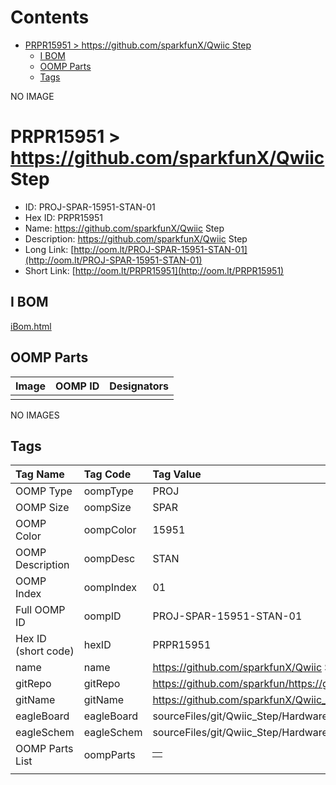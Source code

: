 



Contents
========

* [PRPR15951 > https://github.com/sparkfunX/Qwiic Step](#prpr15951--httpsgithubcomsparkfunxqwiic-step)
	* [I BOM](#i-bom)
	* [OOMP Parts](#oomp-parts)
	* [Tags](#tags)
  
NO IMAGE  
# PRPR15951 > https://github.com/sparkfunX/Qwiic Step

- ID: PROJ-SPAR-15951-STAN-01
- Hex ID: PRPR15951
- Name: https://github.com/sparkfunX/Qwiic Step
- Description: https://github.com/sparkfunX/Qwiic Step
- Long Link: [http://oom.lt/PROJ-SPAR-15951-STAN-01](http://oom.lt/PROJ-SPAR-15951-STAN-01)
- Short Link: [http://oom.lt/PRPR15951](http://oom.lt/PRPR15951)

## I BOM
  
[iBom.html](https://htmlpreview.github.io/?https://github.com/oomlout/oomlout_OOMP_projects/blob/main/PROJ/SPAR/15951/STAN/01ibom.html)
## OOMP Parts
  

|Image|OOMP ID|Designators|
| :--- | :--- | :--- |
||||
  
NO IMAGES  
## Tags
  

|Tag Name|Tag Code|Tag Value|
| :--- | :--- | :--- |
|OOMP Type|oompType|PROJ|
|OOMP Size|oompSize|SPAR|
|OOMP Color|oompColor|15951|
|OOMP Description|oompDesc|STAN|
|OOMP Index|oompIndex|01|
|Full OOMP ID|oompID|PROJ-SPAR-15951-STAN-01|
|Hex ID (short code)|hexID|PRPR15951|
|name|name|https://github.com/sparkfunX/Qwiic Step|
|gitRepo|gitRepo|https://github.com/sparkfun/https://github.com/sparkfunX/Qwiic_Step|
|gitName|gitName|https://github.com/sparkfunX/Qwiic_Step|
|eagleBoard|eagleBoard|sourceFiles/git/Qwiic_Step/Hardware/Qwiic-Step.brd|
|eagleSchem|eagleSchem|sourceFiles/git/Qwiic_Step/Hardware/Qwiic-Step.sch|
|OOMP Parts List|oompParts|<table><tr><td></td></tr></table>|
||||

